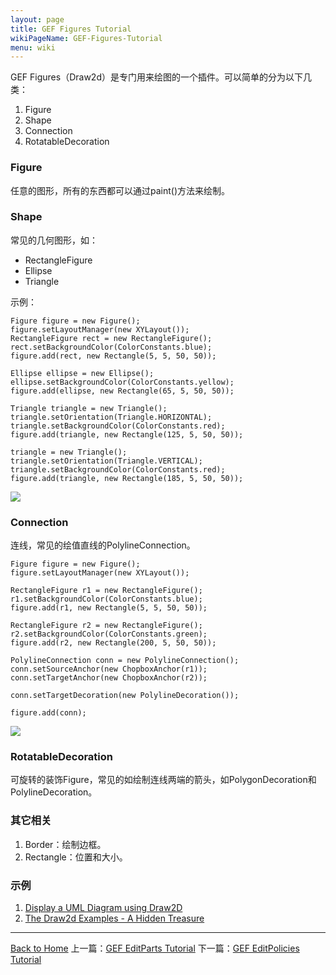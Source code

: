 ```yaml
---
layout: page
title: GEF Figures Tutorial
wikiPageName: GEF-Figures-Tutorial
menu: wiki
---
```


GEF Figures（Draw2d）是专门用来绘图的一个插件。可以简单的分为以下几类：

1. Figure
2. Shape
3. Connection
4. RotatableDecoration

### Figure

任意的图形，所有的东西都可以通过paint()方法来绘制。

### Shape

常见的几何图形，如：

* RectangleFigure
* Ellipse
* Triangle

示例：

	Figure figure = new Figure();
	figure.setLayoutManager(new XYLayout());
	RectangleFigure rect = new RectangleFigure();
	rect.setBackgroundColor(ColorConstants.blue);
	figure.add(rect, new Rectangle(5, 5, 50, 50));

	Ellipse ellipse = new Ellipse();
	ellipse.setBackgroundColor(ColorConstants.yellow);
	figure.add(ellipse, new Rectangle(65, 5, 50, 50));

	Triangle triangle = new Triangle();
	triangle.setOrientation(Triangle.HORIZONTAL);
	triangle.setBackgroundColor(ColorConstants.red);
	figure.add(triangle, new Rectangle(125, 5, 50, 50));

	triangle = new Triangle();
	triangle.setOrientation(Triangle.VERTICAL);
	triangle.setBackgroundColor(ColorConstants.red);
	figure.add(triangle, new Rectangle(185, 5, 50, 50));


![]({{site.baseurl}}/eclipse.tutorial/wiki/images/image_gef_draw2d_1.gif)

### Connection

连线，常见的绘值直线的PolylineConnection。

	Figure figure = new Figure();
	figure.setLayoutManager(new XYLayout());

	RectangleFigure r1 = new RectangleFigure();
	r1.setBackgroundColor(ColorConstants.blue);
	figure.add(r1, new Rectangle(5, 5, 50, 50));

	RectangleFigure r2 = new RectangleFigure();
	r2.setBackgroundColor(ColorConstants.green);
	figure.add(r2, new Rectangle(200, 5, 50, 50));

	PolylineConnection conn = new PolylineConnection();
	conn.setSourceAnchor(new ChopboxAnchor(r1));
	conn.setTargetAnchor(new ChopboxAnchor(r2));

	conn.setTargetDecoration(new PolylineDecoration());

	figure.add(conn);

![]({{site.baseurl}}/eclipse.tutorial/wiki/images/image_gef_draw2d_2.gif)


### RotatableDecoration

可旋转的装饰Figure，常见的如绘制连线两端的箭头，如PolygonDecoration和PolylineDecoration。
 
### 其它相关
1. Border：绘制边框。
2. Rectangle：位置和大小。

### 示例
1. [Display a UML Diagram using Draw2D](http://www.eclipse.org/articles/Article-GEF-Draw2d/GEF-Draw2d.html)
2. [The Draw2d Examples - A Hidden Treasure](http://nyssen.blogspot.com/2010/12/draw2d-examples-hidden-treasure.html)
***
[Back to Home]({{site.baseurl}}/eclipse.tutorial/wiki/) 上一篇：[GEF EditParts Tutorial](http://ecsoya.github.io/eclipse.tutorial/wiki/GEF-EditParts-Tutorial) 下一篇：[GEF EditPolicies Tutorial](http://ecsoya.github.io/eclipse.tutorial/wiki/GEF-EditPolicies-Tutorial)
